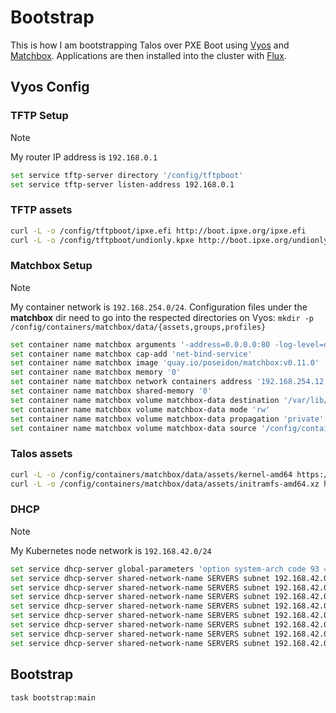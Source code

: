# Bootstrap

This is how I am bootstrapping Talos over PXE Boot using [Vyos](https://vyos.io/) and [Matchbox](https://matchbox.psdn.io/). Applications are then installed into the cluster with [Flux](https://fluxcd.io/).

## Vyos Config

### TFTP Setup

> [!NOTE]
> My router IP address is `192.168.0.1`

```sh
set service tftp-server directory '/config/tftpboot'
set service tftp-server listen-address 192.168.0.1
```

### TFTP assets

```sh
curl -L -o /config/tftpboot/ipxe.efi http://boot.ipxe.org/ipxe.efi
curl -L -o /config/tftpboot/undionly.kpxe http://boot.ipxe.org/undionly.kpxe
```

### Matchbox Setup

> [!NOTE]
> My container network is `192.168.254.0/24`. Configuration files under the **matchbox** dir need to go into the respected directories on Vyos: `mkdir -p /config/containers/matchbox/data/{assets,groups,profiles}`

```sh
set container name matchbox arguments '-address=0.0.0.0:80 -log-level=debug'
set container name matchbox cap-add 'net-bind-service'
set container name matchbox image 'quay.io/poseidon/matchbox:v0.11.0'
set container name matchbox memory '0'
set container name matchbox network containers address '192.168.254.12'
set container name matchbox shared-memory '0'
set container name matchbox volume matchbox-data destination '/var/lib/matchbox'
set container name matchbox volume matchbox-data mode 'rw'
set container name matchbox volume matchbox-data propagation 'private'
set container name matchbox volume matchbox-data source '/config/containers/matchbox/data'
```

### Talos assets

```sh
curl -L -o /config/containers/matchbox/data/assets/kernel-amd64 https://factory.talos.dev/image/d715f723f882b1e1e8063f1b89f237dcc0e3bd000f9f970243af59c8baae0100/v1.6.7/kernel-amd64
curl -L -o /config/containers/matchbox/data/assets/initramfs-amd64.xz https://factory.talos.dev/image/d715f723f882b1e1e8063f1b89f237dcc0e3bd000f9f970243af59c8baae0100/v1.6.7/initramfs-amd64.xz
```

### DHCP

> [!NOTE]
> My Kubernetes node network is `192.168.42.0/24`

```sh
set service dhcp-server global-parameters 'option system-arch code 93 = unsigned integer 16;'
set service dhcp-server shared-network-name SERVERS subnet 192.168.42.0/24 subnet-parameters 'allow bootp;'
set service dhcp-server shared-network-name SERVERS subnet 192.168.42.0/24 subnet-parameters 'allow booting;'
set service dhcp-server shared-network-name SERVERS subnet 192.168.42.0/24 subnet-parameters 'next-server 192.168.0.1;'
set service dhcp-server shared-network-name SERVERS subnet 192.168.42.0/24 subnet-parameters 'if exists user-class and option user-class = &quot;iPXE&quot; {'
set service dhcp-server shared-network-name SERVERS subnet 192.168.42.0/24 subnet-parameters 'filename &quot;http://192.168.254.12/boot.ipxe&quot;;'
set service dhcp-server shared-network-name SERVERS subnet 192.168.42.0/24 subnet-parameters '} else {'
set service dhcp-server shared-network-name SERVERS subnet 192.168.42.0/24 subnet-parameters 'filename &quot;ipxe.efi&quot;;'
set service dhcp-server shared-network-name SERVERS subnet 192.168.42.0/24 subnet-parameters '}'
```

## Bootstrap

```sh
task bootstrap:main
```
